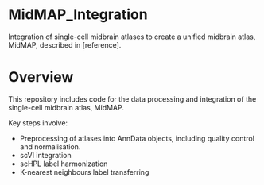 # MidMAP_Integration
Integration of single-cell midbrain atlases to create a unified midbrain atlas, MidMAP, described in [reference].

# Overview
This repository includes code for the data processing and integration of the single-cell midbrain atlas, MidMAP.

Key steps involve:
- Preprocessing of atlases into AnnData objects, including quality control and normalisation.
- scVI integration
- scHPL label harmonization
- K-nearest neighbours label transferring

